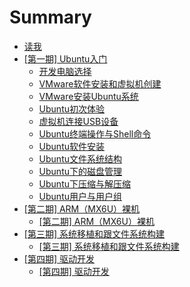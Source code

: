 # Summary

* [读我](README.md)
* [[第一期] Ubuntu入门](docs/ph1.md)
    * [开发电脑选择](docs/ph1/开发电脑选择.md)
    * [VMware软件安装和虚拟机创建](docs/ph1/VMware软件安装和虚拟机创建.md)
    * [VMware安装Ubuntu系统](docs/ph1/VMware安装Ubuntu系统.md)
    * [Ubuntu初次体验](docs/ph1/Ubuntu初次体验.md)
    * [虚拟机连接USB设备](docs/ph1/虚拟机连接USB设备.md)
    * [Ubuntu终端操作与Shell命令](docs/ph1/Ubuntu终端操作与Shell命令.md)
    * [Ubuntu软件安装](docs/ph1/Ubuntu软件安装.md)
    * [Ubuntu文件系统结构](docs/ph1/Ubuntu文件系统结构.md)
    * [Ubuntu下的磁盘管理](docs/ph1/Ubuntu下的磁盘管理.md)
    * [Ubuntu下压缩与解压缩](docs/ph1/Ubuntu下压缩与解压缩.md)
    * [Ubuntu用户与用户组](docs/ph1/Ubuntu用户与用户组.md)
* [[第二期] ARM（MX6U）裸机](docs/ph2.md)
    * [[第二期] ARM（MX6U）裸机](docs/ph2.md)
* [[第三期] 系统移植和跟文件系统构建](docs/ph3.md)
    * [[第三期] 系统移植和跟文件系统构建](docs/ph3.md)
* [[第四期] 驱动开发](docs/ph4.md)
    * [[第四期] 驱动开发](docs/ph4.md)

